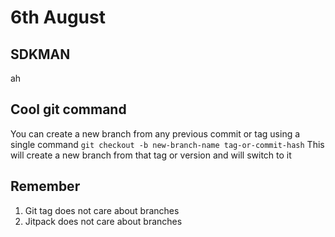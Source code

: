 # 6th August

## SDKMAN
ah


## Cool git command
You can create a new branch from any previous commit or tag using a single command
`git checkout -b new-branch-name tag-or-commit-hash`
This will create a new branch from that tag or version and will switch to it

## Remember
1. Git tag does not care about branches
2. Jitpack does not care about branches
